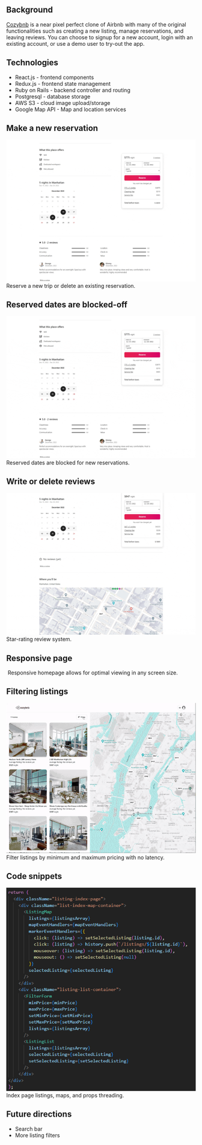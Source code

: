 ## Background
<a href='https://cozy-bnb.herokuapp.com' alt=''>Cozybnb</a> is a near pixel perfect clone of Airbnb with many of the original functionalities such as creating a new listing, manage reservations, and leaving reviews. You can choose to signup for a new account, login with an existing account, or use a demo user to try-out the app. 

## Technologies
- React.js - frontend components
- Redux.js - frontend state management
- Ruby on Rails - backend controller and routing
- Postgresql - database storage
- AWS S3 - cloud image upload/storage
- Google Map API - Map and location services

## Make a new reservation
<img src='https://github.com/hannnmc/Cozybnb/blob/main/frontend/src/assets/images/product_readme/new_reservation.gif' alt='' />
Reserve a new trip or delete an existing reservation.

## Reserved dates are blocked-off
<img src='https://github.com/hannnmc/Cozybnb/blob/main/frontend/src/assets/images/product_readme/blocked_dates.gif' alt='' />
Reserved dates are blocked for new reservations.

## Write or delete reviews
<img src='https://github.com/hannnmc/Cozybnb/blob/main/frontend/src/assets/images/product_readme/leave_review.gif' alt='' />
Star-rating review system.

## Responsive page
<img src='https://github.com/hannnmc/Cozybnb/blob/main/frontend/src/assets/images/product_readme/responsiveness.gif' alt='' />
Responsive homepage allows for optimal viewing in any screen size.

## Filtering listings
<img src='https://github.com/hannnmc/Cozybnb/blob/main/frontend/src/assets/images/product_readme/filtering.gif' alt='' />
Filter listings by minimum and maximum pricing with no latency.

## Code snippets
<img src='https://github.com/hannnmc/Cozybnb/blob/main/frontend/src/assets/images/product_readme/listingindex.png' alt='' />
Index page listings, maps, and props threading.

## Future directions
- Search bar
- More listing filters

